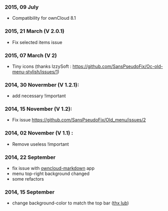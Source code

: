 ### 2015, 09 July

* Compatibility for ownCloud 8.1

### 2015, 21 March (V 2.0.1)

* Fix selected items issue

### 2015, 07 March (V 2)

* Tiny icons (thanks IzzySoft : https://github.com/SansPseudoFix/Oc-old-menu-stylish/issues/1)

### 2014, 30 Novermber (V 1.2.1):

* add necessary !important

### 2014, 15 November (V 1.2):

* Fix issue https://github.com/SansPseudoFix/Old_menu/issues/2

### 2014, 02 November (V 1.1) :

* Remove useless !important

### 2014, 22 September

* fix issue with [owncloud-markdown](https://github.com/icewind1991/owncloud-markdown) app
* menu top-right background changed
* some refactors

### 2014, 15 September

* change background-color to match the top bar ([thx lub](https://github.com/SansPseudoFix/Old_menu/pull/1))
